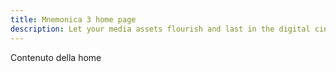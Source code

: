 ```yaml
---
title: Mnemonica 3 home page
description: Let your media assets flourish and last in the digital cinema ecosystem
---
```


Contenuto della home
